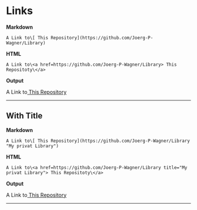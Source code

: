 # Links

**Markdown**

    A Link to\[ This Repository](https://github.com/Joerg-P-Wagner/Library)

**HTML**

    A Link to\<a href=https://github.com/Joerg-P-Wagner/Library> This Repositoty\</a>

**Output**

A Link to[ This Repository](https://github.com/Joerg-P-Wagner/Library)

---

## **With Title**

**Markdown**

    A Link to\[ This Repository](https://github.com/Joerg-P-Wagner/Library "My privat Library")

**HTML**

    A Link to\<a href=https://github.com/Joerg-P-Wagner/Library title="My privat Library"> This Repositoty\</a>

**Output**

A Link to[ This Repository](https://github.com/Joerg-P-Wagner/Library "My privat Library")

---
